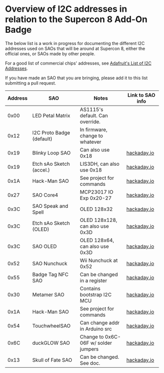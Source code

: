 # Overview of I2C addresses in relation to the Supercon 8 Add-On Badge

The below list is a work in progress for documenting the different I2C addresses used on SAOs that will be around at Supercon 8, either the official ones, or SAOs made by other people.

For a good list of commercial chips' addresses, see [Adafruit's List of I2C Addresses](https://learn.adafruit.com/i2c-addresses/the-list).

If you have made an SAO that you are bringing, please add it to this list submitting a pull request.

| Address    | SAO                       | Notes                           | Link to SAO info                   |
| ---------- | ------------------------- | ------------------------------- | ---------------------------------- |
| 0x00       | LED Petal Matrix          | AS1115's default. Can override. |                                    |
| 0x12       | I2C Proto Badge (default) | In firmware, change to whatever |                                    |
| 0x19       | Blinky Loop SAO           | Can also use 0x18               | [hackaday.io](https://hackaday.io/project/198163-blinky-loop-sao) |
| 0x19       | Etch sAo Sketch (accel.)  | LIS3DH, can also use 0x18       | [hackaday.io](https://hackaday.io/project/197581-etch-sao-sketch) |
| 0x1A       | Hack-Man SAO              | See project for commands        | [hackaday.io](https://hackaday.io/project/198301-hack-man-sao) |
| 0x27       | SAO Core4                 | MCP23017 IO Exp 0x20-27         | [hackaday.io](https://hackaday.io/project/197235-sao-core4-a-nibble-of-core-memory-with-i2c) |
| 0x3C       | SAO Speak and Spell       | OLED 128x32                     | [hackaday.io](https://hackaday.io/project/198045-sao-speak-and-spell) |
| 0x3C       | Etch sAo Sketch (OLED)    | OLED 128x128, can also use 0x3D | [hackaday.io](https://hackaday.io/project/197581-etch-sao-sketch) |
| 0x3C       | SAO OLED                  | OLED 128x64, can also use 0x3D  | [hackaday.io](https://hackaday.io/project/194077-sao-oled) |
| 0x52       | SAO Nunchuck              | Wii Nunchuck at 0x52            | [hackaday.io](https://hackaday.io/project/198000-sao-nunchuck-adapter) |
| 0x55       | Badge Tag NFC SAO         | Can be changed in a register    | [hackaday.io](https://hackaday.io/project/198165-badge-tag-nfc-sao) |
| 0x30       | Metamer SAO               | Contains bootstrap I2C MCU      | [hackaday.io](https://hackaday.io/project/198439-metamer-sao) |
| 0x1A       | Hack-Man SAO              | See project for commands        | [hackaday.io](https://hackaday.io/project/198301-hack-man-sao) |
| 0x54       | TouchwheelSAO             | Can change addr in Arduino src  | [hackaday.io](https://hackaday.io/project/199100-touchwheelsao) |
| 0x6C       | duckGLOW SAO              | Change to 0x6C-06F w/ solder jumpers | [hackaday.io](https://hackaday.io/project/198918-duckglow-sao) |
| 0x13       | Skull of Fate SAO         | Can be changed. See doc.        | [hackaday.io](https://hackaday.io/project/198974-skull-of-fate-sao) |

